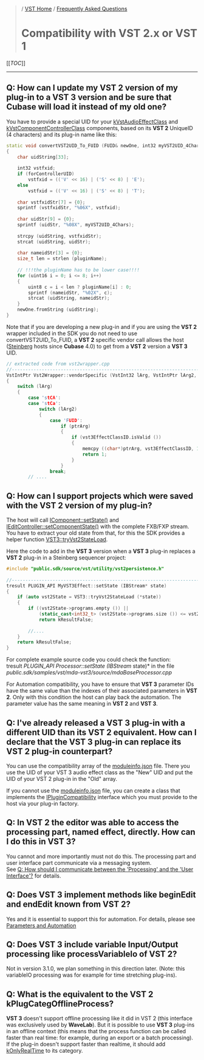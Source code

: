 >/ [VST Home](../) / [Frequently Asked Questions](Index.md)
>
># Compatibility with VST 2.x or VST 1

[[_TOC_]]

---

## Q: How can I update my VST 2 version of my plug-in to a VST 3 version and be sure that Cubase will load it instead of my old one?

You have to provide a special UID for your [kVstAudioEffectClass](https://steinbergmedia.github.io/vst3_doc/vstinterfaces/ivstaudioprocessor_8h.html#ae55c95a44e931e1cd78998c94bc65ee1) and [kVstComponentControllerClass](https://steinbergmedia.github.io/vst3_doc/vstinterfaces/ivsteditcontroller_8h.html#a49d6f6f53c7630ea334474e9998c0a99) components, based on its **VST 2** UniqueID (4 characters) and its plug-in name like this:

``` c++
static void convertVST2UID_To_FUID (FUID& newOne, int32 myVST2UID_4Chars, const char* pluginName, bool forControllerUID = false)
{
    char uidString[33];
 
    int32 vstfxid;
    if (forControllerUID)
        vstfxid = (('V' << 16) | ('S' << 8) | 'E');
    else
        vstfxid = (('V' << 16) | ('S' << 8) | 'T');
 
    char vstfxidStr[7] = {0};
    sprintf (vstfxidStr, "%06X", vstfxid);
 
    char uidStr[9] = {0};
    sprintf (uidStr, "%08X", myVST2UID_4Chars);
 
    strcpy (uidString, vstfxidStr);
    strcat (uidString, uidStr);
 
    char nameidStr[3] = {0};
    size_t len = strlen (pluginName);
 
    // !!!the pluginName has to be lower case!!!!
    for (uint16 i = 0; i <= 8; i++)
    {
        uint8 c = i < len ? pluginName[i] : 0;
        sprintf (nameidStr, "%02X", c);
        strcat (uidString, nameidStr);
    }
    newOne.fromString (uidString);
}
```

Note that if you are developing a new plug-in and if you are using the **VST 2** wrapper included in the SDK you do not need to use convertVST2UID_To_FUID, a **VST 2** specific vendor call allows the host ([Steinberg](https://www.steinberg.net/) hosts since **Cubase** 4.0) to get from a **VST 2** version a **VST 3** UID.

``` c++
// extracted code from vst2wrapper.cpp
//-----------------------------------------------------------------------------
VstIntPtr Vst2Wrapper::vendorSpecific (VstInt32 lArg, VstIntPtr lArg2, void* ptrArg, float floatArg)
{
    switch (lArg)
    {
        case 'stCA':
        case 'stCa':
            switch (lArg2)
            {
                case 'FUID':
                    if (ptrArg)
                    {
                        if (vst3EffectClassID.isValid ())
                        {
                            memcpy ((char*)ptrArg, vst3EffectClassID, 16);
                            return 1;
                        }
                    }
                break;
        // ....
```

## Q: How can I support projects which were saved with the VST 2 version of my plug-in?

The host will call [IComponent::setState()](https://steinbergmedia.github.io/vst3_doc/vstinterfaces/classSteinberg_1_1Vst_1_1IComponent.html#a77ac39bcc5c4b15818b1a87de2573805) and [IEditController::setComponentState()](https://steinbergmedia.github.io/vst3_doc/vstinterfaces/classSteinberg_1_1Vst_1_1IEditController.html#a4c2e1cafd88143fda2767a9c7ba5d48f) with the complete FXB/FXP stream. You have to extract your old state from that, for this the SDK provides a helper function [VST3::tryVst2StateLoad](https://steinbergmedia.github.io/vst3_doc/vstsdk/namespaceVST3.html#aadc6b99109a9b056a0176f49f9220822).

Here the code to add in the **VST 3** version when a **VST 3** plug-in replaces a **VST 2** plug-in in a Steinberg sequencer project:

``` c++
#include "public.sdk/source/vst/utility/vst2persistence.h"
 
//------------------------------------------------------------------------
tresult PLUGIN_API MyVST3Effect::setState (IBStream* state)
{
    if (auto vst2State = VST3::tryVst2StateLoad (*state))
    {
        if ((vst2State->programs.empty ()) ||
            (static_cast<int32_t> (vst2State->programs.size ()) <= vst2State->currentProgram))
            return kResultFalse;
 
        //....
    }
    return kResultFalse;
}
```

For complete example source code you could check the function:\
tresult *PLUGIN_API Processor::setState (IBStream* state)* in the file *public.sdk/samples/vst/mda-vst3/source/mdaBaseProcessor.cpp*

For Automation compatibility, you have to ensure that **VST 3** parameter IDs have the same value than the indexes of their associated parameters in **VST 2**. Only with this condition the host can play back the automation. The parameter value has the same meaning in **VST 2** and **VST 3**.

## Q: I've already released a VST 3 plug-in with a different UID than its VST 2 equivalent. How can I declare that the VST 3 plug-in can replace its VST 2 plug-in counterpart?

You can use the compatibility array of the [moduleinfo.json](../Technical+Documentation/VST+Module+Architecture/ModuleInfo-JSON.md) file.
There you use the UID of your VST 3 audio effect class as the "New" UID and put the UID of your VST 2 plug-in in the "Old" array.

If you cannot use the [moduleinfo.json](../Technical+Documentation/VST+Module+Architecture/ModuleInfo-JSON.md) file, you can create a class that implements the [IPluginCompatibility](../Technical+Documentation/Change+History/3.7.5/ModuleInfo.md) interface which you must provide to the host via your plug-in factory.

## Q: In VST 2 the editor was able to access the processing part, named effect, directly. How can I do this in VST 3?

You cannot and more importantly must not do this. The processing part and user interface part communicate via a messaging system.\
See [Q: How should I communicate between the 'Processing' and the 'User Interface'?](#q-how-should-i-communicate-between-the-processing-and-the-user-interface) for details.

## Q: Does VST 3 implement methods like beginEdit and endEdit known from VST 2?

Yes and it is essential to support this for automation. For details, please see [Parameters and Automation](../Technical+Documentation/Parameters+Automation/Index.md)

## Q: Does VST 3 include variable Input/Output processing like processVariableIo of VST 2?

Not in version 3.1.0, we plan something in this direction later. (Note: this variableIO processing was for example for time stretching plug-ins).

## Q: What is the equivalent to the VST 2 kPlugCategOfflineProcess?

**VST 3** doesn't support offline processing like it did in VST 2 (this interface was exclusively used by **WaveLab**). But it is possible to use **VST 3** plug-ins in an offline context (this means that the process function can be called faster than real time: for example, during an export or a batch processing). If the plug-in doesn't support faster than realtime, it should add [kOnlyRealTime](https://steinbergmedia.github.io/vst3_doc/vstinterfaces/group__plugType.html#gae58eb0aafa16197f12c1a61428fd5584) to its category.
